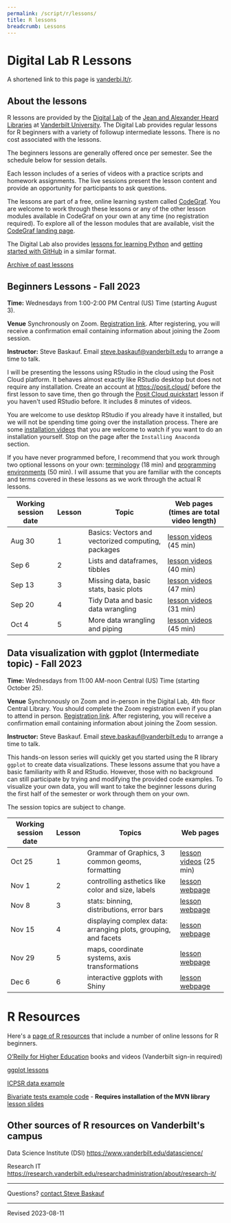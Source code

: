 ```yaml
---
permalink: /script/r/lessons/
title: R lessons
breadcrumb: Lessons
---
```


# Digital Lab R Lessons

A shortened link to this page is [vanderbi.lt/r](http://vanderbi.lt/r).

## About the lessons

R lessons are provided by the [Digital Lab](https://www.library.vanderbilt.edu/digital-lab/) of the [Jean and Alexander Heard Libraries](https://www.library.vanderbilt.edu/) at [Vanderbilt University](https://www.vanderbilt.edu/).  The Digital Lab provides regular lessons for R beginners with a variety of followup intermediate lessons.  There is no cost associated with the lessons.

The beginners lessons are generally offered once per semester.  See the schedule below for session details.  

Each lesson includes of a series of videos with a practice scripts and homework assignments. The live sessions present the lesson content and provide an opportunity for participants to ask questions. 

The lessons are part of a free, online learning system called [CodeGraf](../../codegraf). You are welcome to work through these lessons or any of the other lesson modules available in CodeGraf on your own at any time (no registration required). To explore all of the lesson modules that are available, visit the [CodeGraf landing page](../../codegraf). 

The Digital Lab also provides [lessons for learning Python](http://vanderbi.lt/py) and [getting started with GitHub](http://vanderbi.lt/github) in a similar format.

[Archive of past lessons](../archive/)


## Beginners Lessons - Fall 2023

**Time:** Wednesdays from 1:00-2:00 PM Central (US) Time (starting August 3). 

**Venue** Synchronously on Zoom. [Registration link](https://vanderbilt.zoom.us/meeting/register/tJwsceyrpjMiE9f6qDcQYiZFApgo_np2ZxdB). After registering, you will receive a confirmation email containing information about joining the Zoom session.

**Instructor:** Steve Baskauf. Email [steve.baskauf@vanderbilt.edu](mailto:steve.baskauf@vanderbilt.edu) to arrange a time to talk.

I will be presenting the lessons using RStudio in the cloud using the Posit Cloud platform. It behaves almost exactly like RStudio desktop but does not require any installation. Create an account at <https://posit.cloud/> before the first lesson to save time, then go through the [Posit Cloud quickstart](../../codegraf/003b/) lesson if you haven't used RStudio before. It includes 8 minutes of videos.

You are welcome to use desktop RStudio if you already have it installed, but we will not be spending time going over the installation process. There are some [installation videos](../../codegraf/003/) that you are welcome to watch if you want to do an installation yourself. Stop on the page after the `Installing Anaconda` section.

If you have never programmed before, I recommend that you work through two optional lessons on your own: [terminology](../../codegraf/001/) (18 min) and [programming environments](../../codegraf/002/) (50 min). I will assume that you are familiar with the concepts and terms covered in these lessons as we work through the actual R lessons.

| Working session date | Lesson | Topic | Web pages (times are total video length) |
|---|---|---|---|
| Aug 30 | 1 | Basics: Vectors and vectorized computing, packages | [lesson videos](../../codegraf/011/) (45 min) |
| Sep 6 | 2 | Lists and dataframes, tibbles | [lesson videos](../../codegraf/012/) (40 min) |
| Sep 13 | 3 | Missing data, basic stats, basic plots | [lesson videos](../../codegraf/013/) (47 min) |
| Sep 20 | 4 | Tidy Data and basic data wrangling | [lesson videos](../../codegraf/014a/) (31 min) |
| Oct 4 | 5 | More data wrangling and piping | [lesson videos](../../codegraf/014b/) (45 min)  |

## Data visualization with ggplot (Intermediate topic) - Fall 2023

**Time:** Wednesdays from 11:00 AM-noon Central (US) Time (starting October 25). 

**Venue** Synchronously  on Zoom and in-person in the Digital Lab, 4th floor Central Library. You should complete the Zoom registration even if you plan to attend in person. [Registration link](https://vanderbilt.zoom.us/meeting/register/tJUkfu6rqTsvE9UCDOqi-9RYFzxfakWsXRWk). After registering, you will receive a confirmation email containing information about joining the Zoom session.

**Instructor:** Steve Baskauf. Email [steve.baskauf@vanderbilt.edu](mailto:steve.baskauf@vanderbilt.edu) to arrange a time to talk.

This hands-on lesson series will quickly get you started using the R library `ggplot` to create data visualizations. These lessons assume that you have a basic familiarity with R and RStudio. However, those with no background can still participate by trying and modifying the provided code examples. To visualize your own data, you will want to take the beginner lessons during the first half of the semester or work through them on your own.

The session topics are subject to change.

| Working session date | Lesson | Topics | Web pages |
|---|---|---|---|
| Oct 25 | 1 | Grammar of Graphics, 3 common geoms, formatting | [lesson videos](../../codegraf/032/) (25 min) |
| Nov 1 | 2 | controlling asthetics like color and size, labels | [lesson webpage](../../codegraf/033/) |
| Nov 8 | 3 | stats: binning, distributions, error bars | [lesson webpage](../../codegraf/034/) |
| Nov 15 | 4 | displaying complex data: arranging plots, grouping, and facets | [lesson webpage](../../codegraf/035/) |
| Nov 29 | 5 | maps, coordinate systems, axis transformations | [lesson webpage](../../codegraf/036/)  |
| Dec 6 | 6 | interactive ggplots with Shiny | [lesson webpage](../../codegraf/037/)  |


# R Resources

Here's a [page of R resources](../) that include a number of online lessons for R beginners.

[O’Reilly for Higher Education](http://www.library.vanderbilt.edu/eres?id=1676) books and videos (Vanderbilt sign-in required)

[ggplot lessons](../archive/#introduction-to-data-visualization-with-ggplot-intermediate-topic---fall-2021)

[ICPSR data example](../nlsaah/)

[Bivariate tests example code](https://github.com/HeardLibrary/digital-scholarship/blob/master/code/r/bivariate_tests_assumptions.R) - **Requires installation of the MVN library** [lesson slides](../presentations/bivariate-analysis.pdf)

## Other sources of R resources on Vanderbilt's campus

Data Science Institute (DSI) <https://www.vanderbilt.edu/datascience/>

Research IT <https://research.vanderbilt.edu/researchadministration/about/research-it/>





--------------------

Questions? [contact Steve Baskauf](mailto:steve.baskauf@vanderbilt.edu)

----
Revised 2023-08-11
